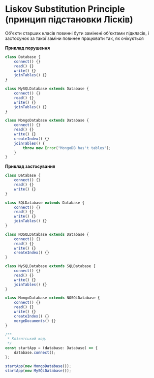 # Liskov Substitution Principle (принцип підстановки Лісків)

Об'єкти старших класів повинні бути замінені об'єктами підкласів, і застосунок за такої заміни повинен працювати так, як очікується

**Приклад порушення**

```ts
class Database {
    connect() {}
    read() {}
    write() {}
    joinTables() {}
}

class MySQLDatabase extends Database {
    connect() {}
    read() {}
    write() {}
    joinTables() {}
}

class MongoDatabase extends Database {
    connect() {}
    read() {}
    write() {}
    createIndex() {}
    joinTables() {
        throw new Error("MongoDB has't tables");
    }
}
```

**Приклад застосування**

```ts
class Database {
    connect() {}
    read() {}
    write() {}
}

class SQLDatabase extends Database {
    connect() {}
    read() {}
    write() {}
    joinTables() {}
}

class NOSQLDatabase extends Database {
    connect() {}
    read() {}
    write() {}
    createIndex() {}
}

class MySQLDatabase extends SQLDatabase {
    connect() {}
    read() {}
    write() {}
    joinTables() {}
}

class MongoDatabase extends NOSQLDatabase {
    connect() {}
    read() {}
    write() {}
    createIndex() {}
    mergeDocuments() {}
}

/**
 * Клієнтський код.
 */
const startApp = (database: Database) => {
    database.connect();
};

startApp(new MongoDatabase());
startApp(new MySQLDatabase());
```
